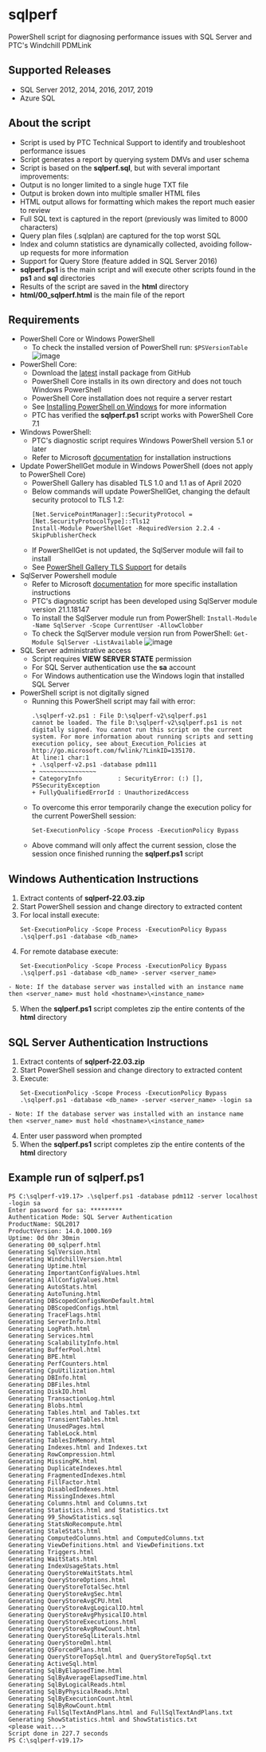# sqlperf
PowerShell script for diagnosing performance issues with SQL Server and PTC's Windchill PDMLink

## Supported Releases
- SQL Server 2012, 2014, 2016, 2017, 2019
- Azure SQL

## About the script
- Script is used by PTC Technical Support to identify and troubleshoot performance issues
- Script generates a report by querying system DMVs and user schema
- Script is based on the **sqlperf.sql**, but with several important improvements:
- Output is no longer limited to a single huge TXT file
- Output is broken down into multiple smaller HTML files
- HTML output allows for formatting which makes the report much easier to review
- Full SQL text is captured in the report (previously was limited to 8000 characters)
- Query plan files (.sqlplan) are captured for the top worst SQL
- Index and column statistics are dynamically collected, avoiding follow-up requests for more information
- Support for Query Store (feature added in SQL Server 2016)
- **sqlperf.ps1** is the main script and will execute other scripts found in the **ps1** and **sql** directories
- Results of the script are saved in the **html** directory
- **html/00_sqlperf.html** is the main file of the report

## Requirements
- PowerShell Core or Windows PowerShell
  - To check the installed version of PowerShell run:
  `$PSVersionTable`
  ![image](https://user-images.githubusercontent.com/101371702/157923691-969f5b2a-50b9-4b9b-bf26-743c7fd4abda.png)
- PowerShell Core:
  - Download the [latest](https://aka.ms/powershell-release?tag=stable) install package from GitHub
  - PowerShell Core installs in its own directory and does not touch Windows PowerShell
  - PowerShell Core installation does not require a server restart
  - See [Installing PowerShell on Windows](https://docs.microsoft.com/en-us/powershell/scripting/install/installing-powershell-core-on-windows) for more information
  - PTC has verified the **sqlperf.ps1** script works with PowerShell Core 7.1
- Windows PowerShell:
  - PTC's diagnostic script requires Windows PowerShell version 5.1 or later
  - Refer to Microsoft [documentation](https://docs.microsoft.com/en-us/powershell/scripting/install/installing-windows-powershell?view=powershell-6) for installation instructions
- Update PowerShellGet module in Windows PowerShell (does not apply to PowerShell Core)
  - PowerShell Gallery has disabled TLS 1.0 and 1.1 as of April 2020
  - Below commands will update PowerShellGet, changing the default security protocol to TLS 1.2:
    ```
    [Net.ServicePointManager]::SecurityProtocol = [Net.SecurityProtocolType]::Tls12
    Install-Module PowerShellGet -RequiredVersion 2.2.4 -SkipPublisherCheck
    ```
  - If PowerShellGet is not updated, the SqlServer module will fail to install
  - See [PowerShell Gallery TLS Support](https://devblogs.microsoft.com/powershell/powershell-gallery-tls-support/) for details
- SqlServer Powershell module
  - Refer to Microsoft [documentation](https://docs.microsoft.com/en-us/sql/powershell/download-sql-server-ps-module?view=sql-server-2017) for more specific installation instructions
  - PTC's diagnostic script has been developed using SqlServer module version 21.1.18147
  - To install the SqlServer module run from PowerShell:
    `Install-Module -Name SqlServer -Scope CurrentUser -AllowClobber`
  - To check the SqlServer module version run from PowerShell:
    `Get-Module SqlServer -ListAvailable`
    ![image](https://user-images.githubusercontent.com/101371702/157923763-a7b81afb-6654-4392-9ebc-b9ac8e7db51e.png)
- SQL Server administrative access
  - Script requires **VIEW SERVER STATE** permission
  - For SQL Server authentication use the **sa** account
  - For Windows authentication use the Windows login that installed SQL Server
- PowerShell script is not digitally signed
  - Running this PowerShell script may fail with error:
    ```
    .\sqlperf-v2.ps1 : File D:\sqlperf-v2\sqlperf.ps1
    cannot be loaded. The file D:\sqlperf-v2\sqlperf.ps1 is not digitally signed. You cannot run this script on the current system. For more information about running scripts and setting execution policy, see about_Execution_Policies at http://go.microsoft.com/fwlink/?LinkID=135170.
    At line:1 char:1
    + .\sqlperf-v2.ps1 -database pdm111
    + ~~~~~~~~~~~~~~~~
    + CategoryInfo          : SecurityError: (:) [], PSSecurityException
    + FullyQualifiedErrorId : UnauthorizedAccess
    ```
  - To overcome this error temporarily change the execution policy for the current PowerShell session:
    ```
    Set-ExecutionPolicy -Scope Process -ExecutionPolicy Bypass
    ```
  - Above command will only affect the current session, close the session once finished running the **sqlperf.ps1** script

## Windows Authentication Instructions
  1. Extract contents of **sqlperf-22.03.zip**
  2. Start PowerShell session and change directory to extracted content
  3. For local install execute:
      ```
      Set-ExecutionPolicy -Scope Process -ExecutionPolicy Bypass
      .\sqlperf.ps1 -database <db_name>
      ```
  4. For remote database execute:
      ```
      Set-ExecutionPolicy -Scope Process -ExecutionPolicy Bypass
      .\sqlperf.ps1 -database <db_name> -server <server_name>
      ```
    - Note: If the database server was installed with an instance name then <server_name> must hold <hostname>\<instance_name>
  5. When the **sqlperf.ps1** script completes zip the entire contents of the **html** directory

## SQL Server Authentication Instructions
  1. Extract contents of **sqlperf-22.03.zip**
  2. Start PowerShell session and change directory to extracted content
  3. Execute:
      ```
      Set-ExecutionPolicy -Scope Process -ExecutionPolicy Bypass
      .\sqlperf.ps1 -database <db_name> -server <server_name> -login sa
      ```
    - Note: If the database server was installed with an instance name then <server_name> must hold <hostname>\<instance_name>
  4. Enter user password when prompted
  5. When the **sqlperf.ps1** script completes zip the entire contents of the **html** directory

## Example run of sqlperf.ps1
```
PS C:\sqlperf-v19.17> .\sqlperf.ps1 -database pdm112 -server localhost -login sa
Enter password for sa: *********
Authentication Mode: SQL Server Authentication
ProductName: SQL2017
ProductVersion: 14.0.1000.169
Uptime: 0d 0hr 30min
Generating 00_sqlperf.html
Generating SqlVersion.html
Generating WindchillVersion.html
Generating Uptime.html
Generating ImportantConfigValues.html
Generating AllConfigValues.html
Generating AutoStats.html
Generating AutoTuning.html
Generating DBScopedConfigsNonDefault.html
Generating DBScopedConfigs.html
Generating TraceFlags.html
Generating ServerInfo.html
Generating LogPath.html
Generating Services.html
Generating ScalabilityInfo.html
Generating BufferPool.html
Generating BPE.html
Generating PerfCounters.html
Generating CpuUtilization.html
Generating DBInfo.html
Generating DBFiles.html
Generating DiskIO.html
Generating TransactionLog.html
Generating Blobs.html
Generating Tables.html and Tables.txt
Generating TransientTables.html
Generating UnusedPages.html
Generating TableLock.html
Generating TablesInMemory.html
Generating Indexes.html and Indexes.txt
Generating RowCompression.html
Generating MissingPK.html
Generating DuplicateIndexes.html
Generating FragmentedIndexes.html
Generating FillFactor.html
Generating DisabledIndexes.html
Generating MissingIndexes.html
Generating Columns.html and Columns.txt
Generating Statistics.html and Statistics.txt
Generating 99_ShowStatistics.sql
Generating StatsNoRecompute.html
Generating StaleStats.html
Generating ComputedColumns.html and ComputedColumns.txt
Generating ViewDefinitions.html and ViewDefinitions.txt
Generating Triggers.html
Generating WaitStats.html
Generating IndexUsageStats.html
Generating QueryStoreWaitStats.html
Generating QueryStoreOptions.html
Generating QueryStoreTotalSec.html
Generating QueryStoreAvgSec.html
Generating QueryStoreAvgCPU.html
Generating QueryStoreAvgLogicalIO.html
Generating QueryStoreAvgPhysicalIO.html
Generating QueryStoreExecutions.html
Generating QueryStoreAvgRowCount.html
Generating QueryStoreSqlLiterals.html
Generating QueryStoreDml.html
Generating QSForcedPlans.html
Generating QueryStoreTopSql.html and QueryStoreTopSql.txt
Generating ActiveSql.html
Generating SqlByElapsedTime.html
Generating SqlByAverageElapsedTime.html
Generating SqlByLogicalReads.html
Generating SqlByPhysicalReads.html
Generating SqlByExecutionCount.html
Generating SqlByRowCount.html
Generating FullSqlTextAndPlans.html and FullSqlTextAndPlans.txt
Generating ShowStatistics.html and ShowStatistics.txt
<please wait...>
Script done in 227.7 seconds
PS C:\sqlperf-v19.17>
```

